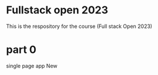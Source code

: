 # Fullstack open 2023
 This is the respository for the course (Full stack Open 2023)
# part 0
single page app
New 